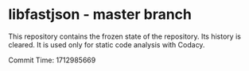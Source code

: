 # libfastjson - master branch

This repository contains the frozen state of the repository.
Its history is cleared. It is used only for static code
analysis with Codacy.

Commit Time: 1712985669